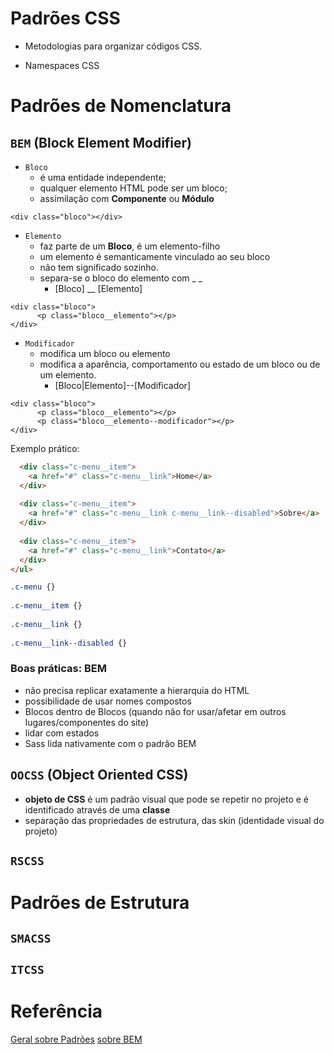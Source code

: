 # Padrões CSS
- Metodologias para organizar códigos CSS.

- Namespaces CSS


# Padrões de Nomenclatura

## `BEM` (Block Element Modifier) 

- `Bloco`
  - é uma entidade independente;
  - qualquer elemento HTML pode ser um bloco;
  - assimilação com **Componente** ou **Módulo**
  
~~~
<div class="bloco"></div>
~~~


- `Elemento` 
  - faz parte de um **Bloco**, é um elemento-filho 
  - um elemento é semanticamente vinculado ao seu bloco
  - não tem significado sozinho. 
  - separa-se o bloco do elemento com _ _ 
    - [Bloco] __ [Elemento]
~~~
<div class="bloco">
      <p class="bloco__elemento"></p>
</div>
~~~


- `Modificador`
  - modifica um bloco ou elemento 
  - modifica a aparência, comportamento ou estado de um bloco ou de um elemento.
    - [Bloco|Elemento]--[Modificador]
    
~~~ 
<div class="bloco">
      <p class="bloco__elemento"></p>
      <p class="bloco__elemento--modificador"></p>
</div>
~~~


Exemplo prático:
~~~HTML
  <div class="c-menu__item">
    <a href="#" class="c-menu__link">Home</a>
  </div>
 
  <div class="c-menu__item">
    <a href="#" class="c-menu__link c-menu__link--disabled">Sobre</a>
  </div>
 
  <div class="c-menu__item">
    <a href="#" class="c-menu__link">Contato</a>
  </div>
</ul>
~~~

~~~CSS
.c-menu {}
 
.c-menu__item {}
 
.c-menu__link {}
 
.c-menu__link--disabled {}
~~~

### Boas práticas: BEM
- não precisa replicar exatamente a hierarquia do HTML
- possibilidade de usar nomes compostos
- Blocos dentro de Blocos (quando não for usar/afetar em outros lugares/componentes do site)
- lidar com estados
- Sass lida nativamente com o padrão BEM



## `OOCSS` (Object Oriented CSS)
  - __objeto de CSS__ é um padrão visual que pode se repetir no projeto e é identificado através de uma __classe__
  - separação das propriedades de estrutura, das skin (identidade visual do projeto)





## `RSCSS`

# Padrões de Estrutura 
## `SMACSS`
## `ITCSS`



# Referência
[Geral sobre Padrões](http://www.andrefelizardo.com.br/blog/padroes-css/)
[sobre BEM](http://getbem.com/introduction/)
